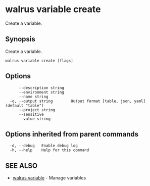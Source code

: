 # walrus variable create

Create a variable.

## Synopsis

Create a variable.

```
walrus variable create [flags]
```

## Options

```
      --description string   
      --environment string   
      --name string          
  -o, --output string        Output format [table, json, yaml] (default "table")
      --project string       
      --sensitive            
      --value string         
```

## Options inherited from parent commands

```
  -d, --debug   Enable debug log
  -h, --help    Help for this command
```

## SEE ALSO

* [walrus variable](walrus_variable)	 - Manage variables

